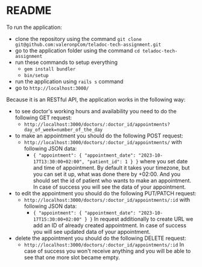 # README

To run the application:
* clone the repository using the command `git clone git@github.com:valeronpCom/teladoc-tech-assignment.git`
* go to the application folder using the command `cd teladoc-tech-assignment`
* run these commands to setup everything
    * `gem install bundler`
    * `bin/setup`
* run the application using `rails s` command
* go to `http://localhost:3000/`

Because it is an RESTful API, the application works in the following way:
* to see doctor's working hours and availability you need to do the following GET request:
  * `http://localhost:3000/doctors/:doctor_id/appointments?day_of_week=number_of_the_day`
* to make an appointment you should do the following POST request:
  * `http://localhost:3000/doctors/:doctor_id/appointments/` with following JSON data:
    * `{
      "appointment": {
      "appointment_date": "2023-10-17T13:30:00+02:00",
      "patient_id": 1
      }
      }`
    where you set date and time of appointment. By default it takes your timezone, but you can set it up, what was done there by +02:00.
    And you should set the id of patient who wants to make an appointment. In case of success you will see the data of your appointment.
* to edit the appointment you should do the following PUT/PATCH request:
  * `http://localhost:3000/doctors/:doctor_id/appointments/:id` with following JSON data:
    * `{
      "appointment": {
      "appointment_date": "2023-10-17T15:30:00+02:00"
      }
      }`
    In request additionally to create URL we add an ID of already created appointment. In case of success you will see updated data of your appointment.
* delete the appointment you should do the following DELETE request:
  * `http://localhost:3000/doctors/:doctor_id/appointments/:id`
  In case of success you won't receive anything and you will be able to see that one more slot became empty.
